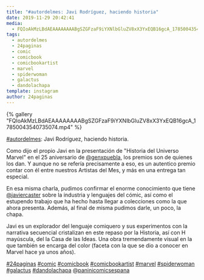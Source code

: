 ```yaml
---
title: "#autordelmes: Javi Rodríguez, haciendo historia"
date: 2019-11-29 20:42:41
media: 
  - FQIoAkMzLBdAEAAAAAAAABgSZGFzaF9iYXNlbGluZV8xX3YxEQB16gcA_17850043540735074.mp4
tags: 
  - autordelmes
  - 24paginas
  - comic
  - comicbook
  - comicbookartist
  - marvel
  - spiderwoman
  - galactus
  - dandolachapa
template: instagram
author: 24paginas
---
```


{% gallery "FQIoAkMzLBdAEAAAAAAAABgSZGFzaF9iYXNlbGluZV8xX3YxEQB16gcA_17850043540735074.mp4" %}

[#autordelmes](/tags/autordelmes): Javi Rodríguez, haciendo historia.

Como dijo el propio Javi en la presentación de "Historia del Universo Marvel" en el 25 aniversario de [@genxpuebla](https://instagram.com/genxpuebla), los premios son de quienes los dan. Y aunque no se refería precisamente a eso, es un autentico premio contar con él entre nuestros Artistas del Mes, y más en una entrega tan especial.

En esa misma charla, pudimos confirmar el enorme conocimiento que tiene [@javiercaster](https://instagram.com/javiercaster) sobre la industria y lenguajes del cómic, así como el estupendo trabajo que ha hecho hasta llegar a colecciones como la que ahora presenta.
Además, al final de misma pudimos darle, un poco, la chapa.

Javi es un explorador del lenguaje comiquero y sus experimentos con la narrativa secuencial cristalizan en este repaso por la Historia, así con H mayúscula, del la Casa de las Ideas. Una obra tremendamente visual en la que también se encarga del color (faceta con la que se dio a conocer en Marvel hace ya unos años).

[#24paginas](/tags/24paginas) [#comic](/tags/comic) [#comicbook](/tags/comicbook) [#comicbookartist](/tags/comicbookartist) [#marvel](/tags/marvel) [#spiderwoman](/tags/spiderwoman) [#galactus](/tags/galactus) [#dandolachapa](/tags/dandolachapa) [@paninicomicsespana](https://instagram.com/paninicomicsespana)
